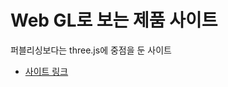 # Web GL로 보는 제품 사이트
퍼블리싱보다는 three.js에 중점을 둔 사이트 
* [사이트 링크](https://handeul-kim.github.io/project-product01/)
